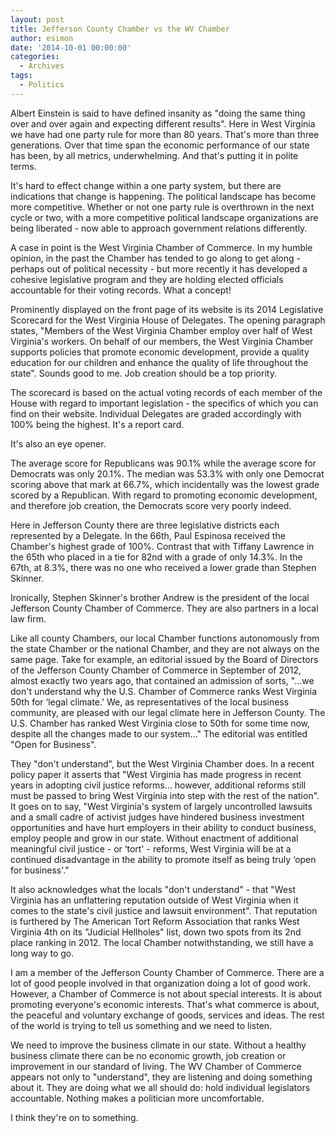 ```yaml
---
layout: post
title: Jefferson County Chamber vs the WV Chamber
author: esimon
date: '2014-10-01 00:00:00'
categories:
  - Archives
tags:
  - Politics
---
```

Albert Einstein is said to have defined insanity as "doing the same thing over and over again and expecting different results". Here in West Virginia we have had one party rule for more than 80 years. That's more than three generations. Over that time span the economic performance of our state has been, by all metrics, underwhelming. And that's putting it in polite terms. 

It's hard to effect change within a one party system, but there are indications that change is happening. The political landscape has become more competitive. Whether or not one party rule is overthrown in the next cycle or two, with a more competitive political landscape organizations are being liberated - now able to approach government relations differently. 

A case in point is the West Virginia Chamber of Commerce. In my humble opinion, in the past the Chamber has tended to go along to get along - perhaps out of political necessity - but more recently it has developed a cohesive legislative program and they are holding elected officials accountable for their voting records. What a concept!

Prominently displayed on the front page of its website is its 2014 Legislative Scorecard for the West Virginia House of Delegates. The opening paragraph states, "Members of the West Virginia Chamber employ over half of West Virginia's workers. On behalf of our members, the West Virginia Chamber supports policies that promote economic development, provide a quality education for our children and enhance the quality of life throughout the state". Sounds good to me. Job creation should be a top priority. 

The scorecard is based on the actual voting records of each member of the House with regard to important legislation - the specifics of which you can find on their website. Individual Delegates are graded accordingly with 100% being the highest. It's a report card. 

It's also an eye opener. 

The average score for Republicans was 90.1% while the average score for Democrats was only 20.1%. The median was 53.3% with only one Democrat scoring above that mark at 66.7%, which incidentally was the lowest grade scored by a Republican. With regard to promoting economic development, and therefore job creation, the Democrats score very poorly indeed. 

Here in Jefferson County there are three legislative districts each represented by a Delegate. In the 66th, Paul Espinosa received the Chamber's highest grade of 100%. Contrast that with Tiffany Lawrence in the 65th who placed in a tie for 82nd with a grade of only 14.3%. In the 67th, at 8.3%, there was no one who received a lower grade than Stephen Skinner. 

Ironically, Stephen Skinner's brother Andrew is the president of the local Jefferson County Chamber of Commerce. They are also partners in a local law firm. 

Like all county Chambers, our local Chamber functions autonomously from the state Chamber or the national Chamber, and they are not always on the same page. Take for example, an editorial issued by the Board of Directors of the Jefferson County Chamber of Commerce in September of 2012, almost exactly two years ago, that contained an admission of sorts, "...we don't understand why the U.S. Chamber of Commerce ranks West Virginia 50th for ‘legal climate.' We, as representatives of the local business community, are pleased with our legal climate here in Jefferson County. The U.S. Chamber has ranked West Virginia close to 50th for some time now, despite all the changes made to our system..." The editorial was entitled "Open for Business". 

They "don't understand", but the West Virginia Chamber does. In a recent policy paper it asserts that "West Virginia has made progress in recent years in adopting civil justice reforms... however, additional reforms still must be passed to bring West Virginia into step with the rest of the nation". It goes on to say, "West Virginia's system of largely uncontrolled lawsuits and a small cadre of activist judges have hindered business investment opportunities and have hurt employers in their ability to conduct business, employ people and grow in our state. Without enactment of additional meaningful civil justice - or ‘tort' - reforms, West Virginia will be at a continued disadvantage in the ability to promote itself as being truly ‘open for business'." 

It also acknowledges what the locals "don't understand" - that "West Virginia has an unflattering reputation outside of West Virginia when it comes to the state's civil justice and lawsuit environment". That reputation is furthered by The American Tort Reform Association that ranks West Virginia 4th on its "Judicial Hellholes" list, down two spots from its 2nd place ranking in 2012. The local Chamber notwithstanding, we still have a long way to go. 

I am a member of the Jefferson County Chamber of Commerce. There are a lot of good people involved in that organization doing a lot of good work. However, a Chamber of Commerce is not about special interests. It is about promoting everyone's economic interests. That's what commerce is about, the peaceful and voluntary exchange of goods, services and ideas. The rest of the world is trying to tell us something and we need to listen. 

We need to improve the business climate in our state. Without a healthy business climate there can be no economic growth, job creation or improvement in our standard of living. The WV Chamber of Commerce appears not only to "understand", they are listening and doing something about it. They are doing what we all should do: hold individual legislators accountable. Nothing makes a politician more uncomfortable. 

I think they're on to something. 

